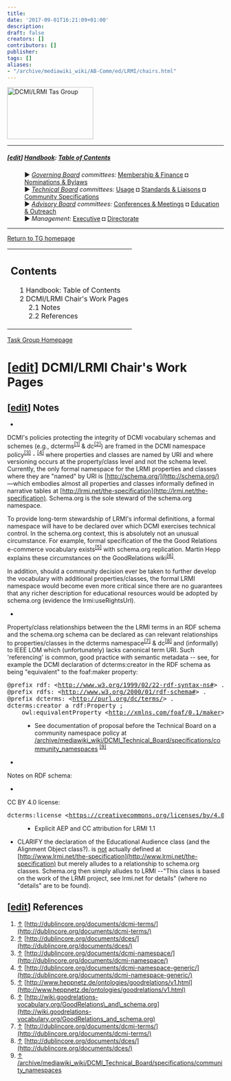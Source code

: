 ```yaml
---
title: 
date: '2017-09-01T16:21:09+01:00'
description: 
draft: false
creators: []
contributors: []
publisher: 
tags: []
aliases:
- "/archive/mediawiki_wiki/AB-Comm/ed/LRMI/chairs.html"
---
```


[<img alt="DCMI/LRMI Tas Group" src="/images/DC-LRMI_TG.png" width="200" height="121">](/archive/mediawiki_wiki/File:DC-LRMI_TG.png "DCMI/LRMI Tas Group")

* * *

##### [[edit](http://wiki.dublincore.org/index.php?title=Template:LrmiTG&action=edit&section=T-1 "Template:LrmiTG")] [Handbook](/archive/mediawiki_wiki/DCMI_Handbook "DCMI Handbook"): [Table of Contents](/archive/mediawiki_wiki/DCMI_Handbook "DCMI Handbook") 
<dl>
<dd> ► <i><a href="/mediawiki_wiki/DCMI_Governing_Board.md" title="DCMI Governing Board">Governing Board</a> committees:</i> <a href="/mediawiki_wiki/DCMI_Governing_Board/finance.md" title="DCMI Governing Board/finance">Membership &amp; Finance</a> ◘ <a href="/mediawiki_wiki/DCMI_Governing_Board/nominations.md" title="DCMI Governing Board/nominations">Nominations &amp; Bylaws</a> 
</dd>
<dd> ► <i><a href="/mediawiki_wiki/DCMI_Technical_Board.md" title="DCMI Technical Board">Technical Board</a> committees:</i> <a href="/mediawiki_wiki/DCMI_Technical_Board/usage.md" title="DCMI Technical Board/usage">Usage</a> ◘ <a href="/mediawiki_wiki/DCMI_Technical_Board/standards.md" title="DCMI Technical Board/standards">Standards &amp; Liaisons</a> ◘ <a href="/mediawiki_wiki/DCMI_Technical_Board/specifications.md" title="DCMI Technical Board/specifications">Community Specifications</a>
</dd>
<dd> ► <i><a href="/mediawiki_wiki/DCMI_Advisory_Board.md" title="DCMI Advisory Board">Advisory Board</a> committees:</i> <a href="/mediawiki_wiki/DCMI_Advisory_Board/meetings.md" title="DCMI Advisory Board/meetings">Conferences &amp; Meetings</a> ◘ <a href="/mediawiki_wiki/DCMI_Advisory_Board/documentation.md" title="DCMI Advisory Board/documentation">Education &amp; Outreach</a>
</dd>
<dd> ► <i>Management:</i> <a href="/mediawiki_wiki/Exec_Committee.md" title="Exec Committee">Executive</a> ◘ <a href="/mediawiki_wiki/Exec_Committee/directorate.md" title="Exec Committee/directorate">Directorate</a>
</dd>
</dl>

* * *

[Return to TG homepage](/archive/mediawiki_wiki/AB-Comm/ed/LRMI/TG "AB-Comm/ed/LRMI/TG")

<table id="toc" class="toc">
  <tbody>
    <tr>
      <td>
        <div id="toctitle">
          <h2>Contents</h2>
        </div>
        <ul>
          <li class="toclevel-1"><a href="/mediawiki_wiki/AB-Comm/ed/LRMI/chairs?action=render#Handbook:_Table_of_Contents.md"><span class="tocnumber">1</span> <span class="toctext">Handbook: Table of Contents</span></a></li>
          <li class="toclevel-1 tocsection-1">
            <a href="/archive/mediawiki_wiki/AB-Comm/ed/LRMI/chairs?action=render#DCMI.2FLRMI_Chair.27s_Work_Pages"><span class="tocnumber">2</span> <span class="toctext">DCMI/LRMI Chair's Work Pages</span></a>
            <ul>
              <li class="toclevel-2 tocsection-2"><a href="/mediawiki_wiki/AB-Comm/ed/LRMI/chairs?action=render#Notes.md"><span class="tocnumber">2.1</span> <span class="toctext">Notes</span></a></li>
              <li class="toclevel-2 tocsection-3"><a href="/mediawiki_wiki/AB-Comm/ed/LRMI/chairs?action=render#References.md"><span class="tocnumber">2.2</span> <span class="toctext">References</span></a></li>
            </ul>
          </li>
        </ul>
      </td>
    </tr>
  </tbody>
</table>
<script>if (window.showTocToggle) { var tocShowText = "show"; var tocHideText = "hide"; showTocToggle(); } </script>

[Task Group Homepage](/archive/mediawiki_wiki/AB-Comm/ed/LRMI/TG "AB-Comm/ed/LRMI/TG")

# [[edit](http://wiki.dublincore.org/index.php?title=AB-Comm/ed/LRMI/chairs&action=edit&section=1 "Edit section: DCMI/LRMI Chair's Work Pages")] DCMI/LRMI Chair's Work Pages 

## [[edit](http://wiki.dublincore.org/index.php?title=AB-Comm/ed/LRMI/chairs&action=edit&section=2 "Edit section: Notes")] Notes 

-  

DCMI's policies protecting the integrity of DCMI vocabulary schemas and schemes (e.g., dcterms<sup id="cite_ref-0" class="reference"><a href="/mediawiki_wiki/AB-Comm/ed/LRMI/chairs?action=render#cite_note-0.md">[1]</a></sup> & dc<sup id="cite_ref-1" class="reference"><a href="/mediawiki_wiki/AB-Comm/ed/LRMI/chairs?action=render#cite_note-1.md">[2]</a></sup>) are framed in the DCMI namespace policy<sup id="cite_ref-2" class="reference"><a href="/mediawiki_wiki/AB-Comm/ed/LRMI/chairs?action=render#cite_note-2.md">[3]</a></sup> - <sup id="cite_ref-3" class="reference"><a href="/mediawiki_wiki/AB-Comm/ed/LRMI/chairs?action=render#cite_note-3.md">[4]</a></sup> where properties and classes are named by URI and where versioning occurs at the property/class level and not the schema level. Currently, the only formal namespace for the LRMI properties and classes where they are "named" by URI is [http://schema.org/](http://schema.org/) —which embodies almost all properties and classes informally defined in narrative tables at [http://lrmi.net/the-specification](http://lrmi.net/the-specification). Schema.org is the sole steward of the schema.org namespace.

 

To provide long-term stewardship of LRMI's informal definitions, a formal namespace will have to be declared over which DCMI exercises technical control. In the schema.org context, this is absolutely not an unusual circumstance. For example, formal specification of the the Good Relations e-commerce vocabulary exists<sup id="cite_ref-4" class="reference"><a href="/mediawiki_wiki/AB-Comm/ed/LRMI/chairs?action=render#cite_note-4.md">[5]</a></sup> with schema.org replication. Martin Hepp explains these circumstances on the GoodRelations wiki<sup id="cite_ref-5" class="reference"><a href="/mediawiki_wiki/AB-Comm/ed/LRMI/chairs?action=render#cite_note-5.md">[6]</a></sup>.

In addition, should a community decision ever be taken to further develop the vocabulary with additional properties/classes, the formal LRMI namespace would become even more critical since there are no guarantees that any richer description for educational resources would be adopted by schema.org (evidence the lrmi:useRightsUrl).

-  

Property/class relationships between the the LRMI terms in an RDF schema and the schema.org schema can be declared as can relevant relationships to properties/classes in the dcterms namespace<sup id="cite_ref-6" class="reference"><a href="/mediawiki_wiki/AB-Comm/ed/LRMI/chairs?action=render#cite_note-6.md">[7]</a></sup> & dc<sup id="cite_ref-7" class="reference"><a href="/mediawiki_wiki/AB-Comm/ed/LRMI/chairs?action=render#cite_note-7.md">[8]</a></sup> and (informally) to IEEE LOM which (unfortunately) lacks canonical term URI. Such 'referencing' is common, good practice with semantic metadata -- see, for example the DCMI declaration of dcterms:creator in the RDF schema as being "equivalent" to the foaf:maker property:

<pre>@prefix rdf: &lt;<a href="http://www.w3.org/1999/02/22-rdf-syntax-ns#" class="external free" rel="nofollow">http://www.w3.org/1999/02/22-rdf-syntax-ns#</a>&gt; .
@prefix rdfs: &lt;<a href="http://www.w3.org/2000/01/rdf-schema#" class="external free" rel="nofollow">http://www.w3.org/2000/01/rdf-schema#</a>&gt; .
@prefix dcterms: &lt;<a href="http://purl.org/dc/terms/" class="external free" rel="nofollow">http://purl.org/dc/terms/</a>&gt; .
dcterms:creator a rdf:Property ;
    owl:equivalentProperty &lt;<a href="http://xmlns.com/foaf/0.1/maker" class="external free" rel="nofollow">http://xmlns.com/foaf/0.1/maker</a>&gt; .
</pre><dl><dd>
<ul><li> See documentation of proposal before the Technical Board on a community namespace policy at <a href="/mediawiki_wiki/DCMI_Technical_Board/specifications/community_namespaces.md" class="external free" rel="nofollow">/archive/mediawiki_wiki/DCMI_Technical_Board/specifications/community_namespaces</a> <sup id="cite_ref-8" class="reference"><a href="/mediawiki_wiki/AB-Comm/ed/LRMI/chairs?action=render#cite_note-8.md">[9]</a></sup>
</li></ul>
</dd></dl>

-  

Notes on RDF schema:

  -  

CC BY 4.0 license:

<pre>dcterms:license &lt;<a href="https://creativecommons.org/licenses/by/4.0/" class="external free" rel="nofollow">https://creativecommons.org/licenses/by/4.0/</a>&gt; .
</pre><dl><dd>
<ul><li> <p>Explicit AEP and CC attribution for LRMI 1.1</p>
</li></ul>
</dd></dl>

- CLARIFY the declaration of the Educational Audience class (and the Alignment Object class?). <EducationalAudience> is <u>not</u> actually defined at [http://www.lrmi.net/the-specification](http://www.lrmi.net/the-specification) but merely alludes to a relationship to schema.org classes. Schema.org then simply alludes to LRMI --"This class is based on the work of the LRMI project, see lrmi.net for details" (where no "details" are to be found).

## [[edit](http://wiki.dublincore.org/index.php?title=AB-Comm/ed/LRMI/chairs&action=edit&section=3 "Edit section: References")] References 

1. [↑](/archive/mediawiki_wiki/AB-Comm/ed/LRMI/chairs?action=render#cite_ref-0) [http://dublincore.org/documents/dcmi-terms/](http://dublincore.org/documents/dcmi-terms/)
2. [↑](/archive/mediawiki_wiki/AB-Comm/ed/LRMI/chairs?action=render#cite_ref-1) [http://dublincore.org/documents/dces/](http://dublincore.org/documents/dces/)
3. [↑](/archive/mediawiki_wiki/AB-Comm/ed/LRMI/chairs?action=render#cite_ref-2) [http://dublincore.org/documents/dcmi-namespace/](http://dublincore.org/documents/dcmi-namespace/)
4. [↑](/archive/mediawiki_wiki/AB-Comm/ed/LRMI/chairs?action=render#cite_ref-3) [http://dublincore.org/documents/dcmi-namespace-generic/](http://dublincore.org/documents/dcmi-namespace-generic/)
5. [↑](/archive/mediawiki_wiki/AB-Comm/ed/LRMI/chairs?action=render#cite_ref-4) [http://www.heppnetz.de/ontologies/goodrelations/v1.html](http://www.heppnetz.de/ontologies/goodrelations/v1.html)
6. [↑](/archive/mediawiki_wiki/AB-Comm/ed/LRMI/chairs?action=render#cite_ref-5) [http://wiki.goodrelations-vocabulary.org/GoodRelations\_and\_schema.org](http://wiki.goodrelations-vocabulary.org/GoodRelations_and_schema.org)
7. [↑](/archive/mediawiki_wiki/AB-Comm/ed/LRMI/chairs?action=render#cite_ref-6) [http://dublincore.org/documents/dcmi-terms/](http://dublincore.org/documents/dcmi-terms/)
8. [↑](/archive/mediawiki_wiki/AB-Comm/ed/LRMI/chairs?action=render#cite_ref-7) [http://dublincore.org/documents/dces/](http://dublincore.org/documents/dces/)
9. [↑](/archive/mediawiki_wiki/AB-Comm/ed/LRMI/chairs?action=render#cite_ref-8) [/archive/mediawiki_wiki/DCMI\_Technical\_Board/specifications/community\_namespaces](/archive/mediawiki_wiki/DCMI_Technical_Board/specifications/community_namespaces)
<!-- 
NewPP limit report
Preprocessor node count: 192/1000000
Post-expand include size: 926/2097152 bytes
Template argument size: 0/2097152 bytes
Expensive parser function count: 0/100
-->
